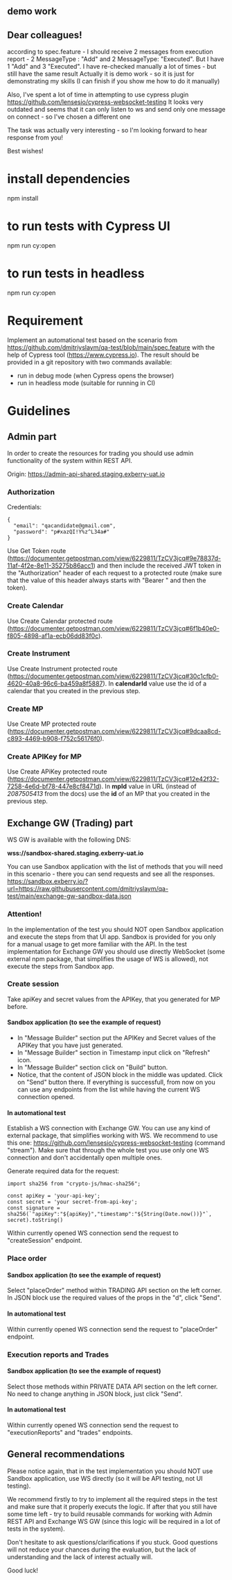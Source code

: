 ## demo work

## Dear colleagues!

according to spec.feature - I should receive 2 messages from execution report - 2 MessageType : "Add" and 2
MessageType: "Executed". But I have 1 "Add" and 3 "Executed".
I have re-checked manually a lot of times - but still have the same result
Actually it is demo work - so it is just for demonstrating my skills (I can finish if you show me how to do it manually)

Also, I've spent a lot of time in attempting to use cypress plugin https://github.com/lensesio/cypress-websocket-testing
It looks very outdated and seems that it can only listen to ws and send only one message on connect - so I've chosen a
different one

The task was actually very interesting - so I'm looking forward to hear response from you!

Best wishes!

# install dependencies

npm install

# to run tests with Cypress UI

npm run cy:open

# to run tests in headless

npm run cy:open

# Requirement

Implement an automational test based on the scenario from https://github.com/dmitriyslaym/qa-test/blob/main/spec.feature
with the help of Cypress tool (https://www.cypress.io).
The result should be provided in a git repository with two commands available:

- run in debug mode (when Cypress opens the browser)
- run in headless mode (suitable for running in CI)

# Guidelines

## Admin part

In order to create the resources for trading you should use admin functionality of the system within REST API.

Origin:
https://admin-api-shared.staging.exberry-uat.io

### Authorization

Credentials:

```
{
  "email": "qacandidate@gmail.com",
  "password": "p#xazQI!Y%z^L34a#"
}
```

Use Get Token route (https://documenter.getpostman.com/view/6229811/TzCV3jcq#9e78837d-11af-4f2e-8e11-35275b86acc1) and
then include the received JWT token in the "Authorization" header of each request to a protected route (make sure that
the value of this header always starts with "Bearer " and then the token).

### Create Calendar

Use Create Calendar protected
route (https://documenter.getpostman.com/view/6229811/TzCV3jcq#6f1b40e0-f805-4898-af1a-ecb06dd83f0c).

### Create Instrument

Use Create Instrument protected
route (https://documenter.getpostman.com/view/6229811/TzCV3jcq#30c1cfb0-4620-40a8-96c6-ba459a8f5887).
In **calendarId** value use the id of a calendar that you created in the previous step.

### Create MP

Use Create MP protected
route (https://documenter.getpostman.com/view/6229811/TzCV3jcq#9dcaa8cd-c893-4469-b908-f752c56176f0).

### Create APIKey for MP

Use Create APiKey protected
route (https://documenter.getpostman.com/view/6229811/TzCV3jcq#12e42f32-7258-4e6d-bf78-447e8cf8471d).
In **mpId** value in URL (instead of _2087505413_ from the docs) use the **id** of an MP that you created in the
previous step.

## Exchange GW (Trading) part

WS GW is available with the following DNS:

**wss://sandbox-shared.staging.exberry-uat.io**

You can use Sandbox application with the list of methods that you will need in this scenario - there you can send
requests and see all the responses.
https://sandbox.exberry.io/?url=https://raw.githubusercontent.com/dmitriyslaym/qa-test/main/exchange-gw-sandbox-data.json

### Attention!

In the implementation of the test you should NOT open Sandbox application and execute the steps from that UI app.
Sandbox is provided for you only for a manual usage to get more familiar with the API.
In the test implementation for Exchange GW you should use directly WebSocket (some external npm package, that simplifies
the usage of WS is allowed), not execute the steps from Sandbox app.

### Create session

Take apiKey and secret values from the APIKey, that you generated for MP before.

#### Sandbox application (to see the example of request)

- In "Message Builder" section put the APIKey and Secret values of the APIKey that you have just generated.
- In "Message Builder" section in Timestamp input click on "Refresh" icon.
- In "Message Builder" section click on "Build" button.
- Notice, that the content of JSON block in the middle was updated. Click on "Send" button there. If everything is
  successfull, from now on you can use any endpoints from the list while having the current WS connection opened.

#### In automational test

Establish a WS connection with Exchange GW.
You can use any kind of external package, that simplifies working with WS. We recommend to use this one:
https://github.com/lensesio/cypress-websocket-testing
(command "stream").
Make sure that through the whole test you use only one WS connection and don't accidentally open multiple ones.

Generate required data for the request:

```
import sha256 from "crypto-js/hmac-sha256";

const apiKey = 'your-api-key';
const secret = 'your secret-from-api-key';
const signature = sha256(`"apiKey":"${apiKey}","timestamp":"${String(Date.now())}"`, secret).toString()
```

Within currently opened WS connection send the request to "createSession" endpoint.

### Place order

#### Sandbox application (to see the example of request)

Select "placeOrder" method within TRADING API section on the left corner. In JSON block use the required values of the
props in the "d", click "Send".

#### In automational test

Within currently opened WS connection send the request to "placeOrder" endpoint.

### Execution reports and Trades

#### Sandbox application (to see the example of request)

Select those methods within PRIVATE DATA API section on the left corner. No need to change anything in JSON block, just
click "Send".

#### In automational test

Within currently opened WS connection send the request to "executionReports" and "trades" endpoints.

## General recommendations

Please notice again, that in the test implementation you should NOT use Sandbox application, use WS directly (so it will
be API testing, not UI testing).

We recommend firstly to try to implement all the required steps in the test and make sure that it properly executs the
logic. If after that you still have some time left - try to build reusable commands for working with Admin REST API and
Exchange WS GW (since this logic will be required in a lot of tests in the system).

Don't hesitate to ask questions/clarifications if you stuck. Good questions will not reduce your chances during the
evaluation, but the lack of understanding and the lack of interest actually will.

Good luck!

